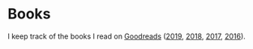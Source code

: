 # Books

I keep track of the books I read on [Goodreads](https://www.goodreads.com/review/list/13805829) \([2019](https://www.goodreads.com/user_challenges/16407396), [2018](https://www.goodreads.com/user_challenges/10275606), [2017](https://www.goodreads.com/user_challenges/7874515), [2016](https://www.goodreads.com/user_challenges/4880020)\).









